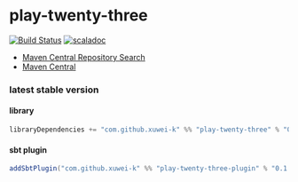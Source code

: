 # play-twenty-three

[![Build Status](https://secure.travis-ci.org/xuwei-k/play-twenty-three.png)](http://travis-ci.org/xuwei-k/play-twenty-three)
[![scaladoc](http://javadoc-badge.appspot.com/com.github.xuwei-k/play-twenty-three_2.11.svg?label=scaladoc)](http://javadoc-badge.appspot.com/com.github.xuwei-k/play-twenty-three_2.11)

- [Maven Central Repository Search](http://search.maven.org/#search%7Cga%7C1%7Cg%3A%22com.github.xuwei-k%22%20AND%20a%3A%22play-twenty-three_2.11%22)
- [Maven Central](http://repo1.maven.org/maven2/com/github/xuwei-k/play-twenty-three_2.11/)


### latest stable version

#### library

```scala
libraryDependencies += "com.github.xuwei-k" %% "play-twenty-three" % "0.1.3"
```

#### sbt plugin

```scala
addSbtPlugin("com.github.xuwei-k" %% "play-twenty-three-plugin" % "0.1.3")
```
